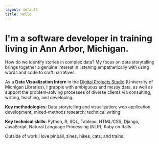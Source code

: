```yaml
---
layout: default
title: Hello
---
```



# I'm a software developer in training living in Ann Arbor, Michigan. 

How do we identify stories in complex data? My focus on data storytelling brings together a genuine interest in listening empathetically with using words and code to craft narratives.

As a **Data Visualization Intern** in the [Digital Projects Studio](http://clarkdatalabs.github.io) (University of Michigan Libraries), I grapple with ambiguous and messy data, as well as support the problem-solving processes of diverse clients via consulting, writing, teaching, and developing. 

**Key methodologies:** Data storytelling and visualization; web application development; mixed-methods research; technical writing

**Key technical skills:** Python, R, SQL, Tableau, HTML/CSS, Django, JavaScript, Natural Language Processing (NLP), Ruby on Rails

Outside of work I love pinball, zines, hikes, cats, and trains.